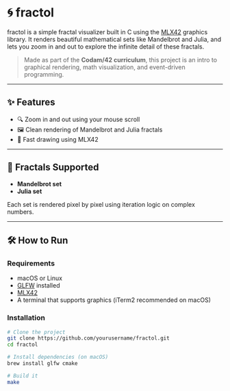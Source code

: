# 🌀 fractol

fractol is a simple fractal visualizer built in C using the [MLX42](https://github.com/codam-coding-college/MLX42) graphics library. It renders beautiful mathematical sets like Mandelbrot and Julia, and lets you zoom in and out to explore the infinite detail of these fractals.

> Made as part of the **Codam/42 curriculum**, this project is an intro to graphical rendering, math visualization, and event-driven programming.

---

## ✨ Features

- 🔍 Zoom in and out using your mouse scroll
- 🖼️ Clean rendering of Mandelbrot and Julia fractals
- 🚀 Fast drawing using MLX42

---

## 🧠 Fractals Supported

- **Mandelbrot set**
- **Julia set**

Each set is rendered pixel by pixel using iteration logic on complex numbers.

---

## 🛠️ How to Run

### Requirements

- macOS or Linux
- [GLFW](https://www.glfw.org/) installed
- [MLX42](https://github.com/codam-coding-college/MLX42)
- A terminal that supports graphics (iTerm2 recommended on macOS)

### Installation

```bash
# Clone the project
git clone https://github.com/yourusername/fractol.git
cd fractol

# Install dependencies (on macOS)
brew install glfw cmake

# Build it
make

